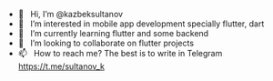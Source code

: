 
- 👋 &nbsp; Hi, I’m @kazbeksultanov
- 👀 &nbsp; I’m interested in mobile app development specially flutter, dart
- 🌱 &nbsp; I’m currently learning flutter and some backend
- 💞️ &nbsp; I’m looking to collaborate on flutter projects
- 📫 &nbsp; How to reach me? The best is to write in Telegram https://t.me/sultanov_k

<!---
kazbeksultanov/kazbeksultanov is a ✨ special ✨ repository because its `README.md` (this file) appears on your GitHub profile.
You can click the Preview link to take a look at your changes.
--->

